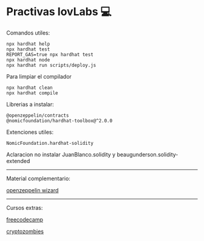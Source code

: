 # Practivas IovLabs 💻

Comandos utiles:

```shell 
npx hardhat help
npx hardhat test
REPORT_GAS=true npx hardhat test
npx hardhat node
npx hardhat run scripts/deploy.js
```

Para limpiar el compilador
```shell 
npx hardhat clean
npx hardhat compile
```

Librerias a instalar:

```shell 
@openzeppelin/contracts
@nomicfoundation/hardhat-toolbox@^2.0.0
```

Extenciones utiles:

```shell 
NomicFoundation.hardhat-solidity
```
Aclaracion no instalar JuanBlanco.solidity y beaugunderson.solidity-extended

---
Material complementario:

[openzeppelin wizard](https://docs.openzeppelin.com/contracts/4.x/wizard)

---
Cursos extras:

[freecodecamp](https://www.freecodecamp.org/news/learn-solidity-blockchain-and-smart-contracts-in-a-free/)

[cryptozombies](https://cryptozombies.io/es/)

